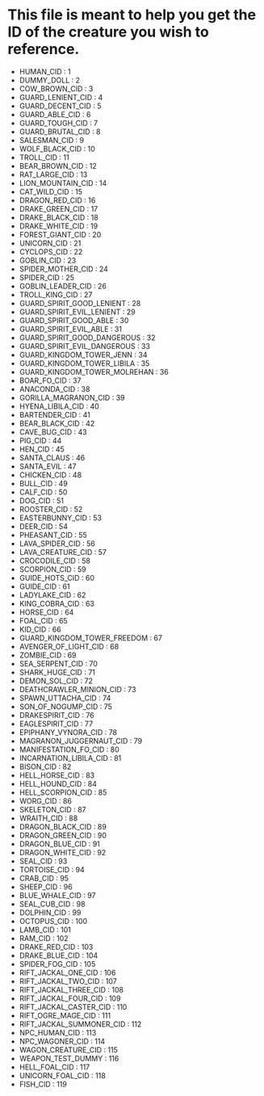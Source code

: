 
# This file is meant to help you get the ID of the creature you wish to reference.

 - HUMAN_CID : 1
 - DUMMY_DOLL : 2
 - COW_BROWN_CID : 3
 - GUARD_LENIENT_CID : 4
 - GUARD_DECENT_CID : 5
 - GUARD_ABLE_CID : 6
 - GUARD_TOUGH_CID : 7
 - GUARD_BRUTAL_CID : 8
 - SALESMAN_CID : 9
 - WOLF_BLACK_CID : 10
 - TROLL_CID : 11
 - BEAR_BROWN_CID : 12
 - RAT_LARGE_CID : 13
 - LION_MOUNTAIN_CID : 14
 - CAT_WILD_CID : 15
 - DRAGON_RED_CID : 16
 - DRAKE_GREEN_CID : 17
 - DRAKE_BLACK_CID : 18
 - DRAKE_WHITE_CID : 19
 - FOREST_GIANT_CID : 20
 - UNICORN_CID : 21
 - CYCLOPS_CID : 22
 - GOBLIN_CID : 23
 - SPIDER_MOTHER_CID : 24
 - SPIDER_CID : 25
 - GOBLIN_LEADER_CID : 26
 - TROLL_KING_CID : 27
 - GUARD_SPIRIT_GOOD_LENIENT : 28
 - GUARD_SPIRIT_EVIL_LENIENT : 29
 - GUARD_SPIRIT_GOOD_ABLE : 30
 - GUARD_SPIRIT_EVIL_ABLE : 31
 - GUARD_SPIRIT_GOOD_DANGEROUS : 32
 - GUARD_SPIRIT_EVIL_DANGEROUS : 33
 - GUARD_KINGDOM_TOWER_JENN : 34
 - GUARD_KINGDOM_TOWER_LIBILA : 35
 - GUARD_KINGDOM_TOWER_MOLREHAN : 36
 - BOAR_FO_CID : 37
 - ANACONDA_CID : 38
 - GORILLA_MAGRANON_CID : 39
 - HYENA_LIBILA_CID : 40
 - BARTENDER_CID : 41
 - BEAR_BLACK_CID : 42
 - CAVE_BUG_CID : 43
 - PIG_CID : 44
 - HEN_CID : 45
 - SANTA_CLAUS : 46
 - SANTA_EVIL : 47
 - CHICKEN_CID : 48
 - BULL_CID : 49
 - CALF_CID : 50
 - DOG_CID : 51
 - ROOSTER_CID : 52
 - EASTERBUNNY_CID : 53
 - DEER_CID : 54
 - PHEASANT_CID : 55
 - LAVA_SPIDER_CID : 56
 - LAVA_CREATURE_CID : 57
 - CROCODILE_CID : 58
 - SCORPION_CID : 59
 - GUIDE_HOTS_CID : 60
 - GUIDE_CID : 61
 - LADYLAKE_CID : 62
 - KING_COBRA_CID : 63
 - HORSE_CID : 64
 - FOAL_CID : 65
 - KID_CID : 66
 - GUARD_KINGDOM_TOWER_FREEDOM : 67
 - AVENGER_OF_LIGHT_CID : 68
 - ZOMBIE_CID : 69
 - SEA_SERPENT_CID : 70
 - SHARK_HUGE_CID : 71
 - DEMON_SOL_CID : 72
 - DEATHCRAWLER_MINION_CID : 73
 - SPAWN_UTTACHA_CID : 74
 - SON_OF_NOGUMP_CID : 75
 - DRAKESPIRIT_CID : 76
 - EAGLESPIRIT_CID : 77
 - EPIPHANY_VYNORA_CID : 78
 - MAGRANON_JUGGERNAUT_CID : 79
 - MANIFESTATION_FO_CID : 80
 - INCARNATION_LIBILA_CID : 81
 - BISON_CID : 82
 - HELL_HORSE_CID : 83
 - HELL_HOUND_CID : 84
 - HELL_SCORPION_CID : 85
 - WORG_CID : 86
 - SKELETON_CID : 87
 - WRAITH_CID : 88
 - DRAGON_BLACK_CID : 89
 - DRAGON_GREEN_CID : 90
 - DRAGON_BLUE_CID : 91
 - DRAGON_WHITE_CID : 92
 - SEAL_CID : 93
 - TORTOISE_CID : 94
 - CRAB_CID : 95
 - SHEEP_CID : 96
 - BLUE_WHALE_CID : 97
 - SEAL_CUB_CID : 98
 - DOLPHIN_CID : 99
 - OCTOPUS_CID : 100
 - LAMB_CID : 101
 - RAM_CID : 102
 - DRAKE_RED_CID : 103
 - DRAKE_BLUE_CID : 104
 - SPIDER_FOG_CID : 105
 - RIFT_JACKAL_ONE_CID : 106
 - RIFT_JACKAL_TWO_CID : 107
 - RIFT_JACKAL_THREE_CID : 108
 - RIFT_JACKAL_FOUR_CID : 109
 - RIFT_JACKAL_CASTER_CID : 110
 - RIFT_OGRE_MAGE_CID : 111
 - RIFT_JACKAL_SUMMONER_CID : 112
 - NPC_HUMAN_CID : 113
 - NPC_WAGONER_CID : 114
 - WAGON_CREATURE_CID : 115
 - WEAPON_TEST_DUMMY : 116
 - HELL_FOAL_CID : 117
 - UNICORN_FOAL_CID : 118
 - FISH_CID : 119